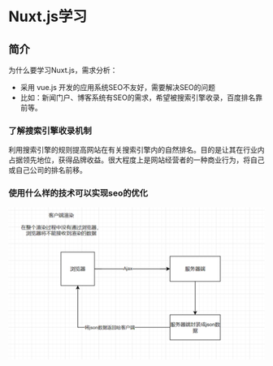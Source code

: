 # Nuxt.js学习

## 简介

为什么要学习Nuxt.js，需求分析：

- 采用 vue.js 开发的应用系统SEO不友好，需要解决SEO的问题
- 比如：新闻门户、博客系统有SEO的需求，希望被搜索引擎收录，百度排名靠前等。

### 了解搜索引擎收录机制

利用搜索引擎的规则提高网站在有关搜索引擎内的自然排名。目的是让其在行业内占据领先地位，获得品牌收益。很大程度上是网站经营者的一种商业行为，将自己或自己公司的排名前移。

### 使用什么样的技术可以实现seo的优化

![image-20240203155246999](Nuxtjs/image-20240203155246999.png)